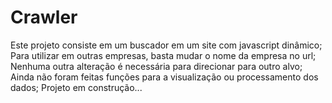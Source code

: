# Crawler
 Este projeto consiste em um buscador em um site com javascript dinâmico;
 Para utilizar em outras empresas, basta mudar o nome da empresa no url;
 Nenhuma outra alteração é necessária para direcionar para outro alvo;
 Ainda não foram feitas funções para a visualização ou processamento dos dados;
 Projeto em construção...
